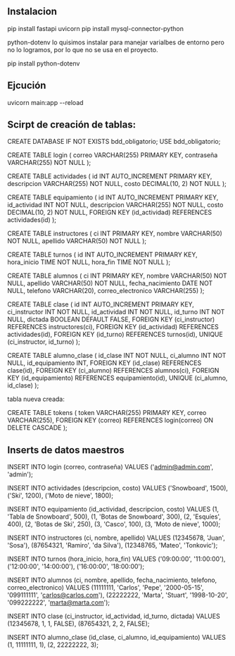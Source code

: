 ## Instalacion

pip install fastapi uvicorn
pip install mysql-connector-python

python-dotenv lo quisimos instalar para manejar varialbes de entorno pero no lo logramos, por lo que no se usa en el proyecto.

pip install python-dotenv

## Ejcución

uvicorn main:app --reload

## Scirpt de creación de tablas:

CREATE DATABASE IF NOT EXISTS bdd_obligatorio;
USE bdd_obligatorio;

CREATE TABLE login (
correo VARCHAR(255) PRIMARY KEY,
contraseña VARCHAR(255) NOT NULL
);

CREATE TABLE actividades (
id INT AUTO_INCREMENT PRIMARY KEY,
descripcion VARCHAR(255) NOT NULL,
costo DECIMAL(10, 2) NOT NULL
);

CREATE TABLE equipamiento (
id INT AUTO_INCREMENT PRIMARY KEY,
id_actividad INT NOT NULL,
descripcion VARCHAR(255) NOT NULL,
costo DECIMAL(10, 2) NOT NULL,
FOREIGN KEY (id_actividad) REFERENCES actividades(id)
);

CREATE TABLE instructores (
ci INT PRIMARY KEY,
nombre VARCHAR(50) NOT NULL,
apellido VARCHAR(50) NOT NULL
);

CREATE TABLE turnos (
id INT AUTO_INCREMENT PRIMARY KEY,
hora_inicio TIME NOT NULL,
hora_fin TIME NOT NULL
);

CREATE TABLE alumnos (
ci INT PRIMARY KEY,
nombre VARCHAR(50) NOT NULL,
apellido VARCHAR(50) NOT NULL,
fecha_nacimiento DATE NOT NULL,
telefono VARCHAR(20),
correo_electronico VARCHAR(255)
);

CREATE TABLE clase (
id INT AUTO_INCREMENT PRIMARY KEY,
ci_instructor INT NOT NULL,
id_actividad INT NOT NULL,
id_turno INT NOT NULL,
dictada BOOLEAN DEFAULT FALSE,
FOREIGN KEY (ci_instructor) REFERENCES instructores(ci),
FOREIGN KEY (id_actividad) REFERENCES actividades(id),
FOREIGN KEY (id_turno) REFERENCES turnos(id),
UNIQUE (ci_instructor, id_turno)
);

CREATE TABLE alumno_clase (
id_clase INT NOT NULL,
ci_alumno INT NOT NULL,
id_equipamiento INT,
FOREIGN KEY (id_clase) REFERENCES clase(id),
FOREIGN KEY (ci_alumno) REFERENCES alumnos(ci),
FOREIGN KEY (id_equipamiento) REFERENCES equipamiento(id),
UNIQUE (ci_alumno, id_clase)
);


tabla nueva creada:

CREATE TABLE tokens (
token VARCHAR(255) PRIMARY KEY,
correo VARCHAR(255),
FOREIGN KEY (correo) REFERENCES login(correo) ON DELETE CASCADE
);


## Inserts de datos maestros

INSERT INTO login (correo, contraseña) VALUES
('admin@admin.com', 'admin');

INSERT INTO actividades (descripcion, costo) VALUES
('Snowboard', 1500),
('Ski', 1200),
('Moto de nieve', 1800);

INSERT INTO equipamiento (id_actividad, descripcion, costo) VALUES
(1, 'Tabla de Snowboard', 500),
(1, 'Botas de Snowboard', 300),
(2, 'Esquíes', 400),
(2, 'Botas de Ski', 250),
(3, 'Casco', 100),
(3, 'Moto de nieve', 1000);

INSERT INTO instructores (ci, nombre, apellido) VALUES
(12345678, 'Juan', 'Sosa'),
(87654321, 'Ramiro', 'da Silva'),
(12348765, 'Mateo', 'Tonkovic');

INSERT INTO turnos (hora_inicio, hora_fin) VALUES
('09:00:00', '11:00:00'),
('12:00:00', '14:00:00'),
('16:00:00', '18:00:00');

INSERT INTO alumnos (ci, nombre, apellido, fecha_nacimiento, telefono, correo_electronico) VALUES
(11111111, 'Carlos', 'Pepe', '2000-05-15', '099111111', 'carlos@carlos.com'),
(22222222, 'Marta', 'Stuart', '1998-10-20', '099222222', 'marta@marta.com');

INSERT INTO clase (ci_instructor, id_actividad, id_turno, dictada) VALUES
(12345678, 1, 1, FALSE),
(87654321, 2, 2, FALSE);

INSERT INTO alumno_clase (id_clase, ci_alumno, id_equipamiento) VALUES
(1, 11111111, 1),
(2, 22222222, 3);
